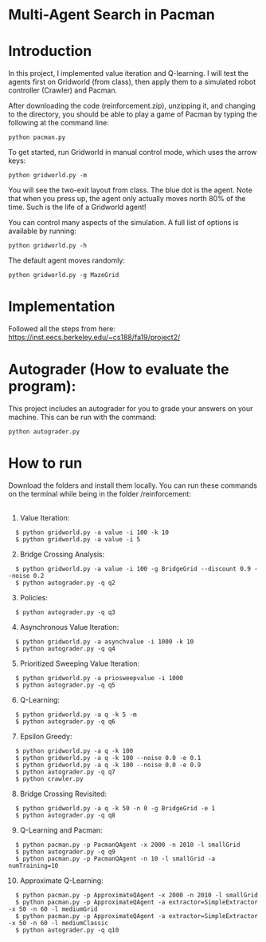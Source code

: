 # Multi-Agent Search in Pacman

# Introduction
In this project, I implemented value iteration and Q-learning. I will test the agents first on Gridworld (from class), then apply them to a simulated robot controller (Crawler) and Pacman.

After downloading the code (reinforcement.zip), unzipping it, and changing to the directory, you should be able to play a game of Pacman by typing the following at the command line:
```
python pacman.py
```
To get started, run Gridworld in manual control mode, which uses the arrow keys:
```
python gridworld.py -m
```
You will see the two-exit layout from class. The blue dot is the agent. Note that when you press up, the agent only actually moves north 80% of the time. Such is the life of a Gridworld agent!

You can control many aspects of the simulation. A full list of options is available by running:
```
python gridworld.py -h
```
The default agent moves randomly:
```
python gridworld.py -g MazeGrid
```


# Implementation
Followed all the steps from here: https://inst.eecs.berkeley.edu/~cs188/fa19/project2/

# Autograder (How to evaluate the program):
This project includes an autograder for you to grade your answers on your machine. This can be run with the command:
```
python autograder.py
```

# How to run
Download the folders and install them locally. You can run these commands on the terminal while being in the folder /reinforcement: <br /> <br />
1. Value Iteration:
```
  $ python gridworld.py -a value -i 100 -k 10
  $ python gridworld.py -a value -i 5
```
2. Bridge Crossing Analysis:
```
  $ python gridworld.py -a value -i 100 -g BridgeGrid --discount 0.9 --noise 0.2
  $ python autograder.py -q q2
```
3. Policies:
```
  $ python autograder.py -q q3
```
4. Asynchronous Value Iteration:
```
  $ python gridworld.py -a asynchvalue -i 1000 -k 10
  $ python autograder.py -q q4
```
5. Prioritized Sweeping Value Iteration:
```
  $ python gridworld.py -a priosweepvalue -i 1000
  $ python autograder.py -q q5
```
6. Q-Learning:
```
  $ python gridworld.py -a q -k 5 -m
  $ python autograder.py -q q6
```
7. Epsilon Greedy:
```
  $ python gridworld.py -a q -k 100
  $ python gridworld.py -a q -k 100 --noise 0.0 -e 0.1
  $ python gridworld.py -a q -k 100 --noise 0.0 -e 0.9
  $ python autograder.py -q q7
  $ python crawler.py
```
8. Bridge Crossing Revisited:
```
  $ python gridworld.py -a q -k 50 -n 0 -g BridgeGrid -e 1
  $ python autograder.py -q q8
```
9. Q-Learning and Pacman:
```
  $ python pacman.py -p PacmanQAgent -x 2000 -n 2010 -l smallGrid
  $ python autograder.py -q q9
  $ python pacman.py -p PacmanQAgent -n 10 -l smallGrid -a numTraining=10
```
10. Approximate Q-Learning:
```
  $ python pacman.py -p ApproximateQAgent -x 2000 -n 2010 -l smallGrid
  $ python pacman.py -p ApproximateQAgent -a extractor=SimpleExtractor -x 50 -n 60 -l mediumGrid
  $ python pacman.py -p ApproximateQAgent -a extractor=SimpleExtractor -x 50 -n 60 -l mediumClassic
  $ python autograder.py -q q10
```




